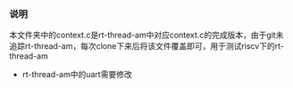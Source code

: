 ### 说明
本文件夹中的context.c是rt-thread-am中对应context.c的完成版本，由于git未追踪rt-thread-am，每次clone下来后将该文件覆盖即可，用于测试riscv下的rt-thread-am

- rt-thread-am中的uart需要修改
